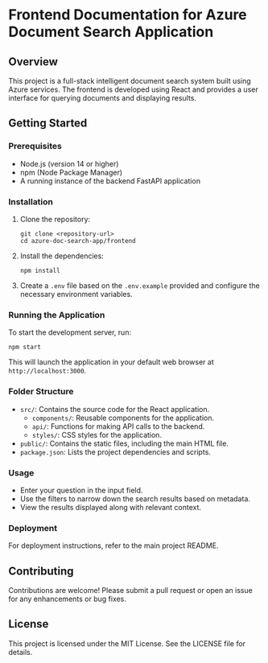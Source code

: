 # Frontend Documentation for Azure Document Search Application

## Overview
This project is a full-stack intelligent document search system built using Azure services. The frontend is developed using React and provides a user interface for querying documents and displaying results.

## Getting Started

### Prerequisites
- Node.js (version 14 or higher)
- npm (Node Package Manager)
- A running instance of the backend FastAPI application

### Installation
1. Clone the repository:
   ```
   git clone <repository-url>
   cd azure-doc-search-app/frontend
   ```

2. Install the dependencies:
   ```
   npm install
   ```

3. Create a `.env` file based on the `.env.example` provided and configure the necessary environment variables.

### Running the Application
To start the development server, run:
```
npm start
```
This will launch the application in your default web browser at `http://localhost:3000`.

### Folder Structure
- `src/`: Contains the source code for the React application.
  - `components/`: Reusable components for the application.
  - `api/`: Functions for making API calls to the backend.
  - `styles/`: CSS styles for the application.
- `public/`: Contains the static files, including the main HTML file.
- `package.json`: Lists the project dependencies and scripts.

### Usage
- Enter your question in the input field.
- Use the filters to narrow down the search results based on metadata.
- View the results displayed along with relevant context.

### Deployment
For deployment instructions, refer to the main project README.

## Contributing
Contributions are welcome! Please submit a pull request or open an issue for any enhancements or bug fixes.

## License
This project is licensed under the MIT License. See the LICENSE file for details.